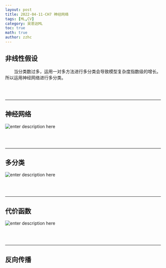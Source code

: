 ```yaml
---
layout: post
title: 2022-04-11-CH7 神经网络
tags: [ML,CV]
category: 吴恩达ML
toc: true
math: true
author: zzhc
---
```



## 非线性假设

&emsp;&emsp;当分类数过多，运用一对多方法进行多分类会导致模型复杂度指数级的增长。所以运用神经网络进行多分类。





<br>
<br>

***


## 神经网络

![enter description here](http://img.zzhc321.xyz/blog/1649766950189.png)


<br>
<br>

***


## 多分类




![enter description here](http://img.zzhc321.xyz/blog/1649768166035.png)
















<br>
<br>

***


## 代价函数


![enter description here](http://img.zzhc321.xyz/blog/1649768464620.png)


<br>
<br>

***


## 反向传播










